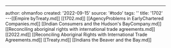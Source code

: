 ---
author: ohmanfoo
created: '2022-09-15'
source: '#todo'
tags: ''
title: '1702'
---[[Empire byTreaty.md]]
[[1702.md]]
[[AgencyProblems in EarlyChartered Companies.md]]
[[Indian Consumers and the Hudson's BayCompany.md]]
[[Reconciling aboriginal rights with international trade agreements.md]]
[[2022.md]]
[[Reconciling Aboriginal Rights with International Trade Agreements.md]]
[[Treaty.md]]
[[Indians the Beaver and the Bay.md]]
